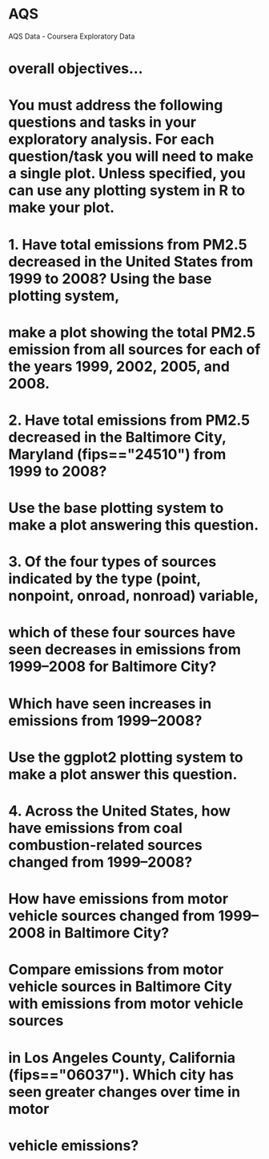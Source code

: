 # AQS
AQS Data - Coursera Exploratory Data

# overall objectives...
# You must address the following questions and tasks in your exploratory analysis. For each question/task you will need to make a single plot. Unless specified, you can use any plotting system in R to make your plot.
#
# 1.  Have total emissions from PM2.5 decreased in the United States from 1999 to 2008? Using the base plotting system, 
#     make a plot showing the total PM2.5 emission from all sources for each of the years 1999, 2002, 2005, and 2008.
#
# 2.  Have total emissions from PM2.5 decreased in the Baltimore City, Maryland (fips=="24510") from 1999 to 2008? 
#     Use the base plotting system to make a plot answering this question.
#
# 3.  Of the four types of sources indicated by the type (point, nonpoint, onroad, nonroad) variable, 
#     which of these four sources have seen decreases in emissions from 1999–2008 for Baltimore City? 
#     Which have seen increases in emissions from 1999–2008? 
#     Use the ggplot2 plotting system to make a plot answer this question.
#
# 4.  Across the United States, how have emissions from coal combustion-related sources changed from 1999–2008?
#     How have emissions from motor vehicle sources changed from 1999–2008 in Baltimore City?
#     Compare emissions from motor vehicle sources in Baltimore City with emissions from motor vehicle sources 
#     in Los Angeles County, California (fips=="06037"). Which city has seen greater changes over time in motor 
#     vehicle emissions?
